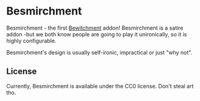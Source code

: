 # Besmirchment
Besmirchment - the first [Bewitchment](https://github.com/MoriyaShiine/bewitchment) addon!
Besmirchment is a satire addon -but we both know people are going to play it unironically, so it is highly configurable.

Besmirchment's design is usually self-ironic, impractical or just "why not".

## License

Currently, Besmirchment is available under the CC0 license. Don't steal art tho.
